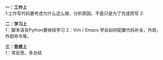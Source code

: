 **一：工作上**<br>
1:工作写代码要考虑为什么这么做，分析原因，不是只是为了完成而写
2:

**二：学习上**<br>
1：脚本语言Python要继续学习
2：Vim / Emacs 学会如何配置代码补全，外观，外部命令等。

**三：思想上**<br>
1：常反思，多总结
